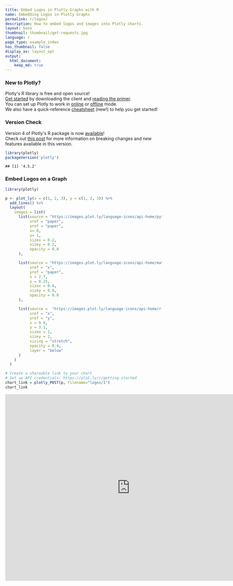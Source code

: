 ```yaml
---
title: Embed Logos in Plotly Graphs with R
name: Embedding Logos in Plotly Graphs
permalink: r/logos/
description: How to embed logos and images into Plotly charts.
layout: base
thumbnail: thumbnail/get-requests.jpg
language: r
page_type: example_index
has_thumbnail: false
display_as: layout_opt
output:
  html_document:
    keep_md: true
---
```



### New to Plotly?

Plotly's R library is free and open source!<br>
[Get started](https://plot.ly/r/getting-started/) by downloading the client and [reading the primer](https://plot.ly/r/getting-started/).<br>
You can set up Plotly to work in [online](https://plot.ly/r/getting-started/#hosting-graphs-in-your-online-plotly-account) or [offline](https://plot.ly/r/offline/) mode.<br>
We also have a quick-reference [cheatsheet](https://images.plot.ly/plotly-documentation/images/r_cheat_sheet.pdf) (new!) to help you get started!

### Version Check

Version 4 of Plotly's R package is now [available](https://plot.ly/r/getting-started/#installation)!<br>
Check out [this post](http://moderndata.plot.ly/upgrading-to-plotly-4-0-and-above/) for more information on breaking changes and new features available in this version.

```r
library(plotly)
packageVersion('plotly')
```

```
## [1] '4.5.2'
```
### Embed Logos on a Graph


```r
library(plotly)

p <- plot_ly(x = c(1, 2, 3), y = c(1, 2, 3)) %>%
  add_lines() %>%
  layout(
    images = list(
      list(source = "https://images.plot.ly/language-icons/api-home/python-logo.png",
           xref = "paper",
           yref = "paper",
           x= 0,
           y= 1,
           sizex = 0.2,
           sizey = 0.2,
           opacity = 0.8
      ),

      list(source = "https://images.plot.ly/language-icons/api-home/matlab-logo.png",
           xref = "x",
           yref = "paper",
           x = 2.7,
           y = 0.25,
           sizex = 0.4,
           sizey = 0.8,
           opacity = 0.8
      ),

      list(source =  "https://images.plot.ly/language-icons/api-home/r-logo.png",
           xref = "x",
           yref = "y",
           x = 0.9,
           y = 3.1,
           sizex = 2,
           sizey = 2,
           sizing = "stretch",
           opacity = 0.4,
           layer = "below"
      )
    )
  )

# Create a shareable link to your chart
# Set up API credentials: https://plot.ly/r/getting-started
chart_link = plotly_POST(p, filename="logos/1")
chart_link
```

<iframe src="https://plot.ly/~RPlotBot/3326.embed" width="800" height="600" id="igraph" scrolling="no" seamless="seamless" frameBorder="0"> </iframe>
